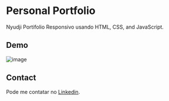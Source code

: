# Personal Portfolio

Nyudji Portifolio Responsivo usando HTML, CSS, and JavaScript.

## Demo
![image](https://github.com/user-attachments/assets/3dda73c4-caaf-47a5-969d-0f0a408c951e)



## Contact
Pode me contatar no [Linkedin](https://www.linkedin.com/in/nyudji/).
